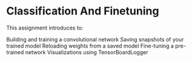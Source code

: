 # Classification And Finetuning

This assignment  introduces to:

Building and training a convolutional network
Saving snapshots of your trained model
Reloading weights from a saved model
Fine-tuning a pre-trained network
Visualizations using TensorBoardLogger
